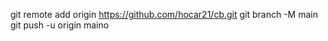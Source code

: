 git remote add origin https://github.com/hocar21/cb.git
git branch -M main
git push -u origin maino
